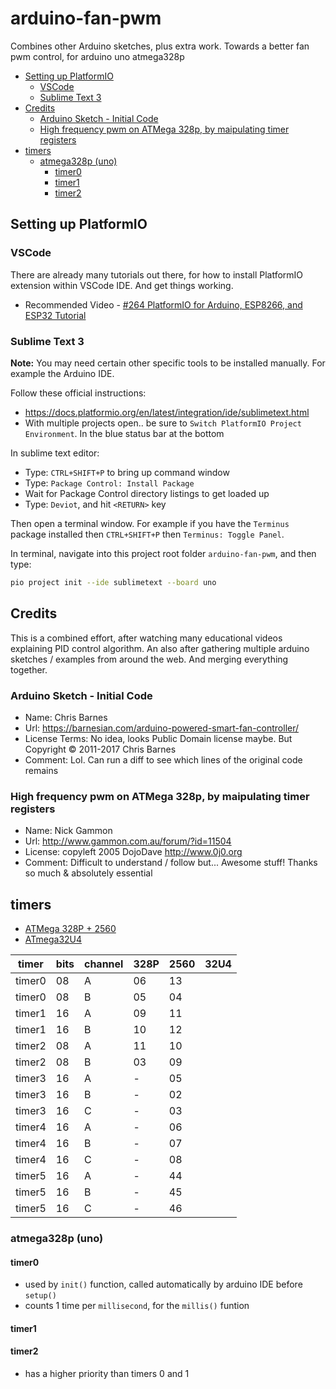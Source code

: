 # arduino-fan-pwm

Combines other Arduino sketches, plus extra work. Towards a better fan pwm control, for arduino uno atmega328p

<!-- MarkdownTOC -->

* [Setting up PlatformIO](#setting-up-platformio)
  * [VSCode](#vscode)
  * [Sublime Text 3](#sublime-text-3)
* [Credits](#credits)
  * [Arduino Sketch - Initial Code](#arduino-sketch---initial-code)
  * [High frequency pwm on ATMega 328p, by maipulating timer registers](#high-frequency-pwm-on-atmega-328p-by-maipulating-timer-registers)
* [timers](#timers)
  * [atmega328p \(uno\)](#atmega328p-uno)
    * [timer0](#timer0)
    * [timer1](#timer1)
    * [timer2](#timer2)

<!-- /MarkdownTOC -->

<a id="setting-up-platformio"></a>
## Setting up PlatformIO

<a id="vscode"></a>
### VSCode

There are already many tutorials out there, for how to install PlatformIO extension within VSCode IDE. And get things working.

* Recommended Video - [#264​ PlatformIO for Arduino, ESP8266, and ESP32 Tutorial](https://www.youtube.com/watch?v=0poh_2rBq7E)

<a id="sublime-text-3"></a>
### Sublime Text 3

**Note:** You may need certain other specific tools to be installed manually. For example the Arduino IDE.

Follow these official instructions:

* https://docs.platformio.org/en/latest/integration/ide/sublimetext.html
* With multiple projects open.. be sure to `Switch PlatformIO Project Environment`. In the blue status bar at the bottom

In sublime text editor:

* Type: `CTRL+SHIFT+P` to bring up command window
* Type: `Package Control: Install Package`
* Wait for Package Control directory listings to get loaded up
* Type: `Deviot`, and hit `<RETURN>` key

Then open a terminal window. For example if you have the `Terminus` package installed then `CTRL+SHIFT+P` then `Terminus: Toggle Panel`.

In terminal, navigate into this project root folder `arduino-fan-pwm`, and then type:

```sh
pio project init --ide sublimetext --board uno
```

<a id="credits"></a>
## Credits

This is a combined effort, after watching many educational videos explaining PID control algorithm. An also after gathering multiple arduino sketches / examples from around the web. And merging everything together.

<a id="arduino-sketch---initial-code"></a>
### Arduino Sketch - Initial Code

* Name: Chris Barnes
* Url: https://barnesian.com/arduino-powered-smart-fan-controller/
* License Terms: No idea, looks Public Domain license maybe. But Copyright © 2011-2017 Chris Barnes
* Comment: Lol. Can run a diff to see which lines of the original code remains

<a id="high-frequency-pwm-on-atmega-328p-by-maipulating-timer-registers"></a>
### High frequency pwm on ATMega 328p, by maipulating timer registers

* Name: Nick Gammon
* Url: http://www.gammon.com.au/forum/?id=11504
* License: copyleft 2005 DojoDave <http://www.0j0.org>
* Comment: Difficult to understand / follow but... Awesome stuff! Thanks so much & absolutely essential

<a id="timers"></a>
## timers

* [ATMega 328P + 2560](http://sphinx.mythic-beasts.com/~markt/ATmega-timers.html)
* [ATmega32U4](http://medesign.seas.upenn.edu/index.php/Guides/MaEvArM-timers)

|timer  |bits|channel|328P|2560|32U4|
|---|---|---|---|---|---|
|timer0 | 08 | A  | 06 | 13 |
|timer0 | 08 | B  | 05 | 04 |
|timer1 | 16 | A  | 09 | 11 |
|timer1 | 16 | B  | 10 | 12 |
|timer2 | 08 | A  | 11 | 10 |
|timer2 | 08 | B  | 03 | 09 |
|timer3 | 16 | A  | -  | 05 |
|timer3 | 16 | B  | -  | 02 |
|timer3 | 16 | C  | -  | 03 |
|timer4 | 16 | A  | -  | 06 |
|timer4 | 16 | B  | -  | 07 |
|timer4 | 16 | C  | -  | 08 |
|timer5 | 16 | A  | -  | 44 |
|timer5 | 16 | B  | -  | 45 |
|timer5 | 16 | C  | -  | 46 |

<a id="atmega328p-uno"></a>
### atmega328p (uno)

<a id="timer0"></a>
#### timer0

* used by `init()` function, called automatically by arduino IDE before `setup()`
* counts 1 time per `millisecond`, for the `millis()` funtion

<a id="timer1"></a>
#### timer1

<a id="timer2"></a>
#### timer2

* has a higher priority than timers 0 and 1







